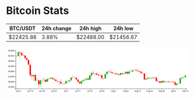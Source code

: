 # Bitcoin Stats

BTC/USDT|24h change|24h high|24h low|
|---|---|---|---|
|$22425.86|3.88%|$22488.00|$21456.67|

<img src="./chart.svg">
